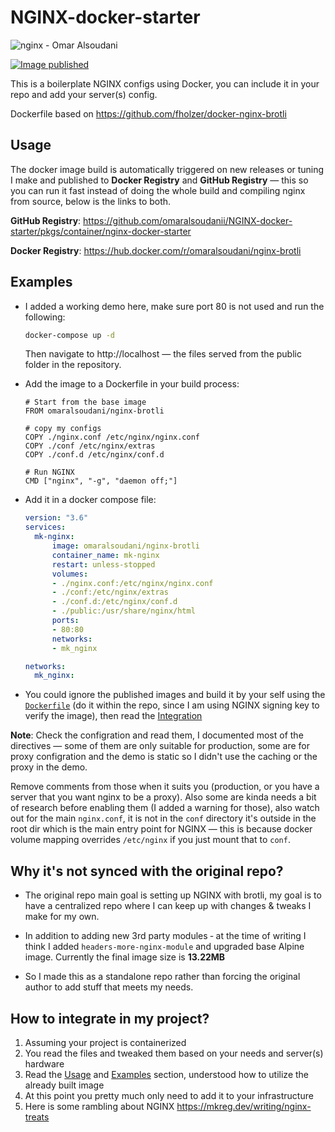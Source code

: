 # NGINX-docker-starter

![nginx - Omar Alsoudani](https://user-images.githubusercontent.com/7079173/134287388-9eba7276-c2e0-4ace-95b3-56486aa6dcd4.jpg)

[![Image published](https://github.com/omaralsoudanii/NGINX-docker-starter/actions/workflows/release.yaml/badge.svg)](https://github.com/omaralsoudanii/NGINX-docker-starter/actions/workflows/release.yaml)

This is a boilerplate NGINX configs using Docker, you can include it in your repo and add your server(s) config.

Dockerfile based on https://github.com/fholzer/docker-nginx-brotli 



## Usage

The docker image build is automatically triggered on new releases or tuning I make and published to **Docker Registry** and **GitHub Registry**  — this so you can run it fast instead of doing the whole build and compiling nginx from source, below is the links to both.

**GitHub Registry**: https://github.com/omaralsoudanii/NGINX-docker-starter/pkgs/container/nginx-docker-starter

**Docker Registry**: https://hub.docker.com/r/omaralsoudani/nginx-brotli

## Examples

- I added a working demo here, make sure port 80 is not used and run the following:
  ```bash
  docker-compose up -d
  ```
  Then navigate to http://localhost — the files served from the public folder in the repository.

- Add the image to a Dockerfile in your build process:
    
  ```docker
  # Start from the base image
  FROM omaralsoudani/nginx-brotli
  
  # copy my configs
  COPY ./nginx.conf /etc/nginx/nginx.conf
  COPY ./conf /etc/nginx/extras
  COPY ./conf.d /etc/nginx/conf.d
  
  # Run NGINX
  CMD ["nginx", "-g", "daemon off;"]
    ```

- Add it in a docker compose file:
  ```yaml
  version: "3.6"
  services:
    mk-nginx:
        image: omaralsoudani/nginx-brotli
        container_name: mk-nginx
        restart: unless-stopped
        volumes:
        - ./nginx.conf:/etc/nginx/nginx.conf
        - ./conf:/etc/nginx/extras
        - ./conf.d:/etc/nginx/conf.d
        - ./public:/usr/share/nginx/html
        ports:
        - 80:80
        networks:
        - mk_nginx

  networks:
    mk_nginx:
  ```
- You could ignore the published images and build it by your self using the [`Dockerfile`](https://github.com/omaralsoudanii/NGINX-docker-starter/blob/main/Dockerfile) (do it within the repo, since I am using NGINX signing key to verify the image), then read the [Integration](#how-to-integrate-in-my-project)

**Note**: Check the configration and read them, I documented most of the directives — some of them are only suitable for production, some are for proxy configration and the demo is static so I didn't use the caching or the proxy in the demo.

Remove comments from those when it suits you (production, or you have a server that you want nginx to be a proxy). Also some are kinda needs a bit of research before enabling them (I added a warning for those), also watch out for the main `nginx.conf`, it is not in the `conf` directory it's outside in the root dir which is the main entry point for NGINX — this is because docker volume mapping overrides `/etc/nginx` if you just mount that to `conf`.

## Why it's not synced with the original repo?

- The original repo main goal is setting up NGINX with brotli, my goal is to have a centralized repo where I can keep up with changes & tweaks I make for my own.

- In addition to adding new 3rd party modules ‑ at the time of writing I think I added `headers-more-nginx-module` and upgraded base Alpine image. Currently the final image size is **13.22MB**

- So I made this as a standalone repo rather than forcing the original author to add stuff that meets my needs.
## How to integrate in my project?

1. Assuming your project is containerized
2. You read the files and tweaked them based on your needs and server(s) hardware
3. Read the [Usage](#usage) and [Examples](#examples) section, understood how to utilize the already built image
4. At this point you pretty much only need to add it to your infrastructure
5. Here is some rambling about NGINX https://mkreg.dev/writing/nginx-treats
